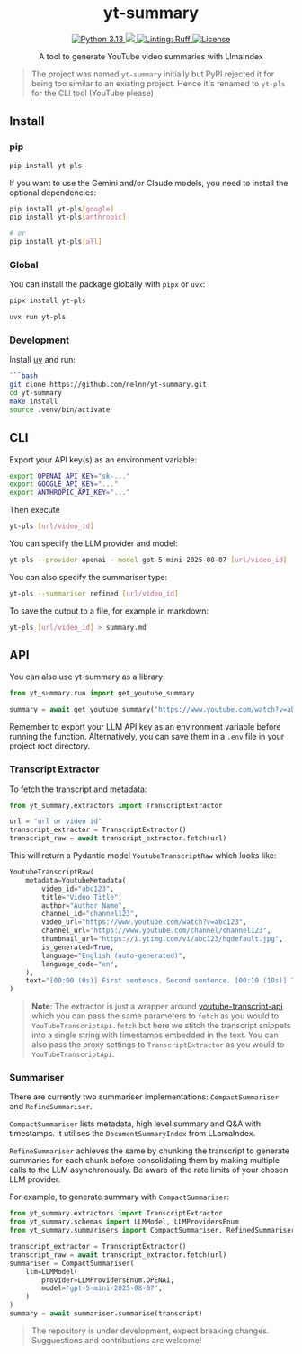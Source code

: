 <h1 align="center">yt-summary</h1>

<p align="center">
    <a href="https://www.python.org/downloads/release/python-3131/">
        <img src="https://img.shields.io/badge/python-3.13-blue.svg" alt="Python 3.13">
    </a>
    <a href="https://github.com/astral-sh/ty">
        <img src="https://img.shields.io/endpoint?url=https://raw.githubusercontent.com/astral-sh/ty/main/assets/badge/v0.json">
    </a>
    <a href="https://github.com/astral-sh/ruff">
        <img src="https://img.shields.io/endpoint?url=https://raw.githubusercontent.com/astral-sh/ruff/main/assets/badge/v2.json" alt="Linting: Ruff">
    </a>
    <a href="LICENSE">
        <img alt="License" src="https://img.shields.io/static/v1?logo=MIT&color=Blue&message=MIT&label=License"/>
    </a>
</p>

<p align="center">
A tool to generate YouTube video summaries with LlmaIndex
</p>

> The project was named `yt-summary` initially but PyPI rejected it for being too
> similar to an existing project. Hence it's renamed to `yt-pls` for the
> CLI tool (YouTube please)

## Install

### pip

```bash
pip install yt-pls
```

If you want to use the Gemini and/or Claude models, you need to install the optional dependencies:
```bash
pip install yt-pls[google]
pip install yt-pls[anthropic]

# or
pip install yt-pls[all]
```

### Global
You can install the package globally with `pipx` or `uvx`:
```bash
pipx install yt-pls
```

```bash
uvx run yt-pls
```

### Development
Install [uv](https://github.com/astral-sh/uv) and run:
```bash
```bash
git clone https://github.com/nelnn/yt-summary.git
cd yt-summary
make install
source .venv/bin/activate
```

## CLI
Export your API key(s) as an environment variable:
```bash
export OPENAI_API_KEY="sk-..."
export GOOGLE_API_KEY="..."
export ANTHROPIC_API_KEY="..."
```

Then execute
```bash
yt-pls [url/video_id]
```

You can specify the LLM provider and model:
```bash
yt-pls --provider openai --model gpt-5-mini-2025-08-07 [url/video_id]
```

You can also specify the summariser type:
```bash
yt-pls --summariser refined [url/video_id]
```

To save the output to a file, for example in markdown:
```bash
yt-pls [url/video_id] > summary.md
```

## API
You can also use yt-summary as a library:
```python
from yt_summary.run import get_youtube_summary

summary = await get_youtube_summary("https://www.youtube.com/watch?v=abc123")
```

Remember to export your LLM API key as an environment variable before running
the function. Alternatively, you can save them in a `.env` file in your project
root directory.


### Transcript Extractor
To fetch the transcript and metadata:
```python
from yt_summary.extractors import TranscriptExtractor

url = "url or video id"
transcript_extractor = TranscriptExtractor()
transcript_raw = await transcript_extractor.fetch(url)
```

This will return a Pydantic model `YoutubeTranscriptRaw` which looks like:
```python
YoutubeTranscriptRaw(
    metadata=YoutubeMetadata(
        video_id="abc123",
        title="Video Title",
        author="Author Name",
        channel_id="channel123",
        video_url="https://www.youtube.com/watch?v=abc123",
        channel_url="https://www.youtube.com/channel/channel123",
        thumbnail_url="https://i.ytimg.com/vi/abc123/hqdefault.jpg",
        is_generated=True,
        language="English (auto-generated)",
        language_code="en",
    ),
    text="[00:00 (0s)] First sentence. Second sentence. [00:10 (10s)] Third sentence...",
)
```
> **Note**: The extractor is just a wrapper around
> [youtube-transcript-api](https://github.com/jdepoix/youtube-transcript-api)
> which you can pass the same parameters to `fetch` as you would to
> `YouTubeTranscriptApi.fetch` but here we stitch the transcript snippets into
> a single string with timestamps embedded in the text. You can also pass the
> proxy settings to `TranscriptExtractor` as you would to
> `YouTubeTranscriptApi`.

### Summariser
There are currently two summariser implementations: `CompactSummariser` and
`RefineSummariser`.

`CompactSummariser` lists metadata, high level summary and
Q&A with timestamps. It utilises the `DocumentSummaryIndex` from LLamaIndex.

`RefineSummariser` achieves the same by chunking the transcript to generate
summaries for each chunk before consolidating them by making multiple calls to
the LLM asynchronously. Be aware of the rate limits of your chosen LLM
provider.

For example, to generate summary with `CompactSummariser`:
```python
from yt_summary.extractors import TranscriptExtractor
from yt_summary.schemas import LLMModel, LLMProvidersEnum
from yt_summary.summarisers import CompactSummariser, RefinedSummariser

transcript_extractor = TranscriptExtractor()
transcript_raw = await transcript_extractor.fetch(url)
summariser = CompactSummariser(
    llm=LLMModel(
        provider=LLMProvidersEnum.OPENAI,
        model="gpt-5-mini-2025-08-07",
    )
)
summary = await summariser.summarise(transcript)
```

> The repository is under development, expect breaking changes.
> Sugguestions and contributions are welcome!
